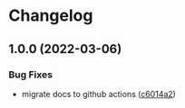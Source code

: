 # Changelog

## 1.0.0 (2022-03-06)


### Bug Fixes

* migrate docs to github actions ([c6014a2](https://github.com/mljs/pcr/commit/c6014a2187fc43cfb1aedfb0f8dd97a915800669))

